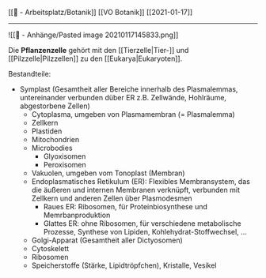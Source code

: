 [[📝 - Arbeitsplatz/Botanik]] [[VO Botanik]] [[2021-01-17]]

---

![[📎 - Anhänge/Pasted image 20210117145833.png]]

Die **Pflanzenzelle** gehört mit den [[Tierzelle|Tier-]] und [[Pilzzelle|Pilzzellen]] zu den [[Eukarya|Eukaryoten]].

Bestandteile:
- Symplast (Gesamtheit aller Bereiche innerhalb des Plasmalemmas, untereinander verbunden düber ER z.B. Zellwände, Hohlräume, abgestorbene Zellen)
	- Cytoplasma, umgeben von Plasmamembran (= Plasmalemma)
	 - Zellkern
	 - Plastiden
	 - Mitochondrien
	 - Microbodies
		 - Glyoxisomen
		 - Peroxisomen
	 - Vakuolen, umgeben vom Tonoplast (Membran)
	 - Endoplasmatisches Retikulum (ER): Flexibles Membransystem, das die äußeren und internen Membranen verknüpft, verbunden mit Zellkern und anderen Zellen über Plasmodesmen
		 - Raues ER: Ribosomen, für Proteinbiosynthese und Memrbanproduktion
		 - Glattes ER: ohne Ribosomen, für verschiedene metabolische Prozesse, Synthese von Lipiden, Kohlehydrat-Stoffwechsel, …
	 - Golgi-Apparat (Gesamtheit aller Dictyosomen)
	 - Cytoskelett
	 - Ribosomen
	 - Speicherstoffe (Stärke, Lipidtröpfchen), Kristalle, Vesikel
